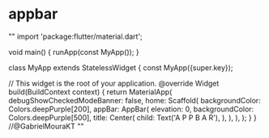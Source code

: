 # appbar

""
import 'package:flutter/material.dart';

void main() {
  runApp(const MyApp());
}

class MyApp extends StatelessWidget {
  const MyApp({super.key});

  // This widget is the root of your application.
  @override
  Widget build(BuildContext context) {
    return MaterialApp(
      debugShowCheckedModeBanner: false,
      home: Scaffold(
        backgroundColor: Colors.deepPurple[200],
        appBar: AppBar(
          elevation: 0,
          backgroundColor: Colors.deepPurple[500],
          title: Center(
            child: Text('A P P B A R'),
          ),
        ),
      ),
    );
  }
}
//@GabrielMouraKT
""

